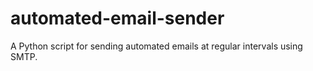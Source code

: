 # automated-email-sender
 A Python script for sending automated emails at regular intervals using SMTP.
